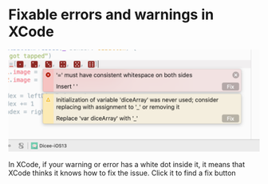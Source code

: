 # Fixable errors and warnings in XCode

![Fixable XCode](assets/xcode-fixable.png)

In XCode, if your warning or error has a white dot inside it, it means that XCode thinks it knows how to fix the issue. Click it to find a fix button